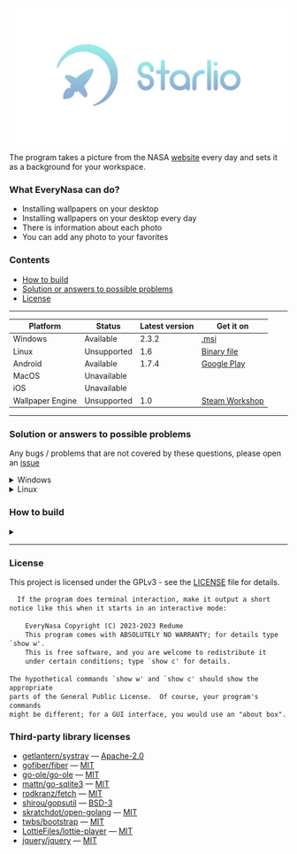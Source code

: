 <p align="center"><img src="web/static/image/icons/banner.png" alt="EveryNasa banner" title="EveryNasa"></p>

The program takes a picture from the NASA [website](https://apod.nasa.gov/apod) every day
and sets it as a background for your workspace.

### What EveryNasa can do?
- Installing wallpapers on your desktop
- Installing wallpapers on your desktop every day
- There is information about each photo
- You can add any photo to your favorites

### Contents
- [How to build](#how-to-build)
- [Solution or answers to possible problems](#solution-or-answers-to-possible-problems)
- [License](#license)

---

| Platform         	 | Status      	 | Latest version 	   | Get it on                                                                           	   |
|--------------------|---------------|--------------------|-----------------------------------------------------------------------------------------|
| Windows          	 | Available   	 | 2.3.2            	 | [.msi](https://github.com/Redume/EveryNasa/releases/download/v2.3.2/EveryNasa.msi)    	 |
| Linux            	 | Unsupported 	 | 1.6            	   | [Binary file](https://github.com/Redume/EveryNasa/releases/download/v1.6/EveryNasa) 	   |
| Android          	 | Available   	 | 1.7.4          	   | [Google Play](https://play.google.com/store/apps/details?id=ru.murzify.everynasa)   	   |
| MacOS            	 | Unavailable 	 | 	                  | 	                                                                                       |
| iOS              	 | Unavailable 	 | 	                  | 	                                                                                       |
| Wallpaper Engine 	 | Unsupported 	 | 1.0            	   | [Steam Workshop](https://steamcommunity.com/sharedfiles/filedetails/?id=2884180886) 	   |

---

### Solution or answers to possible problems
Any bugs / problems that are not covered by these questions, please open an [issue](https://github.com/Redume/EveryNasa/issues/new?assignees=&labels=bug&template=bug_report.md&title=Bug)

<details>
<summary>Windows</summary>
    <li>To make all functions work correctly, install the program anywhere except Program Files(x86) / Program Files</li>
</details>


<details>
<summary>Linux</summary>

- If you have a mistake with `ayatana-appindicator3-0.1`

    <details>
        <summary><b>Debian / Ubuntu / Mint</b></summary>
        <details>
            <summary><b>KDE Plasma</b></summary>

  ```shell
  $ sudo apt install gir1.2-appindicator3-0.1
  ```

  </details>
  <details>
  <summary><b>GNOME</b></summary>

    - Install the package
  ```shell
  $ sudo apt install gnome-shell-extension-appindicator
  ```
    - Open `Tweaks`
    - Go to `Extensions`
    - Enable `Kstatusnotifieritem/appindicator support`
</details>
</details>
</details>

### How to build
<details>
<summary></summary>

- Install [GoLang](https://golang.org/dl/). Recommended version: 1.19.1


- First make a build. If you want to create a build without a console window, then remove `-ldflags "-H windowsgui"` from the command

```shell
go build -ldflags "-s -H windowsgui"
```

- Create a build of the installation package

```shell
go-msi make -msi EveryNasa.msi --version <version> -s wix
```

- Done
</details>

---

### License
This project is licensed under the GPLv3 - see the [LICENSE](LICENSE) file for details.

```
  If the program does terminal interaction, make it output a short
notice like this when it starts in an interactive mode:

    EveryNasa Copyright (C) 2023-2023 Redume
    This program comes with ABSOLUTELY NO WARRANTY; for details type `show w'.
    This is free software, and you are welcome to redistribute it
    under certain conditions; type `show c' for details.

The hypothetical commands `show w' and `show c' should show the appropriate
parts of the General Public License.  Of course, your program's commands
might be different; for a GUI interface, you would use an "about box".
```

### Third-party library licenses
- [getlantern/systray](https://github.com/getlantern/systray) — [Apache-2.0](https://github.com/getlantern/systray/blob/master/LICENSE)
- [gofiber/fiber](https://github.com/gofiber/fiber) — [MIT](https://github.com/gofiber/fiber/blob/master/LICENSE)
- [go-ole/go-ole](https://github.com/go-ole/go-ole) — [MIT](https://github.com/go-ole/go-ole/blob/master/LICENSE)
- [mattn/go-sqlite3](https://github.com/mattn/go-sqlite3) — [MIT](https://github.com/mattn/go-sqlite3/blob/master/LICENSE)
- [rodkranz/fetch](https://github.com/rodkranz/fetch) — [MIT](https://github.com/rodkranz/fetch/blob/master/LICENSE)
- [shirou/gopsutil](https://github.com/shirou/gopsutil) — [BSD-3](https://github.com/shirou/gopsutil/blob/master/LICENSE)
- [skratchdot/open-golang](https://github.com/skratchdot/open-golang) — [MIT](https://github.com/skratchdot/open-golang/blob/master/LICENSE)
- [twbs/bootstrap](https://github.com/twbs/bootstrap) — [MIT](https://github.com/twbs/bootstrap/blob/main/LICENSE)
- [LottieFiles/lottie-player](https://github.com/LottieFiles/lottie-player) — [MIT](https://github.com/LottieFiles/lottie-player/blob/master/LICENSE)
- [jquery/jquery](https://github.com/jquery/jquery) — [MIT](https://github.com/jquery/jquery/blob/main/LICENSE.txt)
